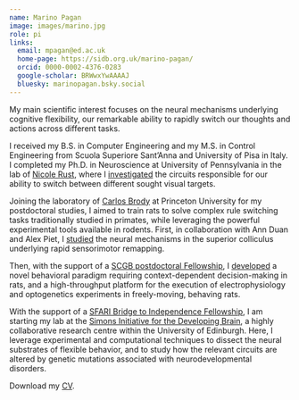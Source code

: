 ```yaml
---
name: Marino Pagan
image: images/marino.jpg
role: pi
links:
  email: mpagan@ed.ac.uk
  home-page: https://sidb.org.uk/marino-pagan/
  orcid: 0000-0002-4376-0283
  google-scholar: BRWwxYwAAAAJ
  bluesky: marinopagan.bsky.social
---
```


My main scientific interest focuses on the neural mechanisms underlying cognitive flexibility, our remarkable ability to rapidly switch our thoughts and actions across different tasks.

I received my B.S. in Computer Engineering and my M.S. in Control Engineering from Scuola Superiore Sant’Anna and University of Pisa in Italy. I completed my Ph.D. in Neuroscience at University of Pennsylvania in the lab of [Nicole Rust](https://www.sas.upenn.edu/psych/rust-lab/index.html), where I [investigated](https://www.nature.com/articles/nn.3433) the circuits responsible for our ability to switch between different sought visual targets.

Joining the laboratory of [Carlos Brody](http://brodylab.org/) at Princeton University for my postdoctoral studies, I aimed to train rats to solve complex rule switching tasks traditionally studied in primates, while leveraging the powerful experimental tools available in rodents. First, in collaboration with Ann Duan and Alex Piet, I [studied](https://www.nature.com/articles/s41593-021-00865-x) the neural mechanisms in the superior colliculus underlying rapid sensorimotor remapping.

Then, with the support of a [SCGB postdoctoral Fellowship](https://www.simonsfoundation.org/people/marino-pagan/), I [developed](https://www.nature.com/articles/s41586-024-08433-6) a novel behavioral paradigm requiring context-dependent decision-making in rats, and a high-throughput platform for the execution of electrophysiology and optogenetics experiments in freely-moving, behaving rats. 

With the support of a [SFARI Bridge to Independence Fellowship](https://www.sfari.org/people/marino-pagan/), I am starting my lab at the [Simons Initiative for the Developing Brain](https://sidb.org.uk/), a highly collaborative research centre within the University of Edinburgh. Here, I leverage experimental and computational techniques to dissect the neural substrates of flexible behavior, and to study how the relevant circuits are altered by genetic mutations associated with neurodevelopmental disorders.

Download my [CV](https://www.marinopagan.com/pagan_lab/assets/CV_Pagan.pdf).
